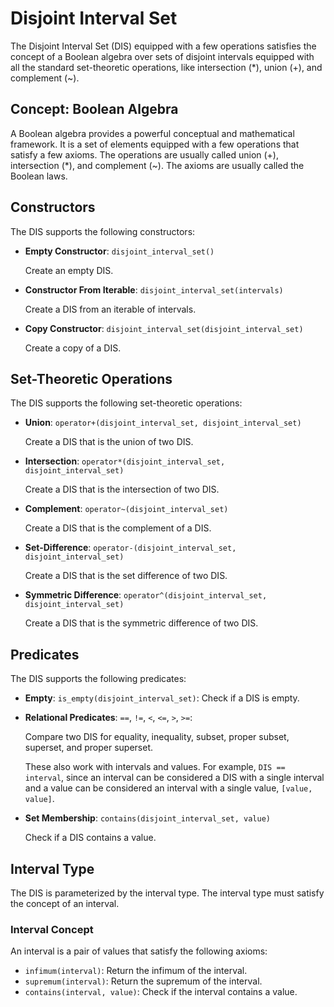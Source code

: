 # Disjoint Interval Set

The Disjoint Interval Set (DIS) equipped with a few operations
satisfies the concept of a Boolean algebra over sets of disjoint
intervals equipped with all the standard set-theoretic operations,
like intersection (*), union (+), and complement (~).

## Concept: Boolean Algebra

A Boolean algebra provides a powerful conceptual and mathematical framework.
It is a set of elements equipped with a few operations that satisfy
a few axioms. The operations are usually called union (+), intersection (*),
and complement (~). The axioms are usually called the Boolean laws.

## Constructors

The DIS supports the following constructors:

- **Empty Constructor**: `disjoint_interval_set()`

  Create an empty DIS.

- **Constructor From Iterable**: `disjoint_interval_set(intervals)`

  Create a DIS from an iterable of intervals.

- **Copy Constructor**: `disjoint_interval_set(disjoint_interval_set)`

  Create a copy of a DIS.

## Set-Theoretic Operations

The DIS supports the following set-theoretic operations:

- **Union**: `operator+(disjoint_interval_set, disjoint_interval_set)`

  Create a DIS that is the union of two DIS.

- **Intersection**: `operator*(disjoint_interval_set, disjoint_interval_set)`

  Create a DIS that is the intersection of two DIS.

- **Complement**: `operator~(disjoint_interval_set)`

  Create a DIS that is the complement of a DIS.

- **Set-Difference**: `operator-(disjoint_interval_set, disjoint_interval_set)`

  Create a DIS that is the set difference of two DIS.

- **Symmetric Difference**: `operator^(disjoint_interval_set, disjoint_interval_set)`

  Create a DIS that is the symmetric difference of two DIS.

## Predicates

The DIS supports the following predicates:

- **Empty**: `is_empty(disjoint_interval_set)`: Check if a DIS is empty.

- **Relational Predicates**: `==`, `!=`, `<`, `<=`, `>`, `>=`:

  Compare two DIS for equality, inequality, subset, proper subset, superset,
  and proper superset.

  These also work with intervals and values. For example, `DIS == interval`,
  since an interval can be considered a DIS with a single interval and a
  value can be considered an interval with a single value, `[value, value]`.

- **Set Membership**: `contains(disjoint_interval_set, value)`

  Check if a DIS contains a value.

## Interval Type

The DIS is parameterized by the interval type. The interval type must
satisfy the concept of an interval.

### Interval Concept

An interval is a pair of values that satisfy the following axioms:

- `infimum(interval)`: Return the infimum of the interval.
- `supremum(interval)`: Return the supremum of the interval.
- `contains(interval, value)`: Check if the interval contains a value.
